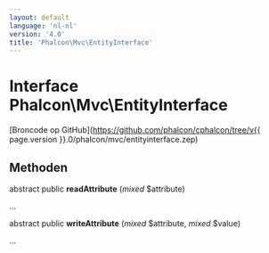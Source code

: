```yaml
---
layout: default
language: 'nl-nl'
version: '4.0'
title: 'Phalcon\Mvc\EntityInterface'
---
```


# Interface **Phalcon\Mvc\EntityInterface**

[Broncode op GitHub](https://github.com/phalcon/cphalcon/tree/v{{ page.version }}.0/phalcon/mvc/entityinterface.zep)

## Methoden

abstract public **readAttribute** (*mixed* $attribute)

...

abstract public **writeAttribute** (*mixed* $attribute, *mixed* $value)

...